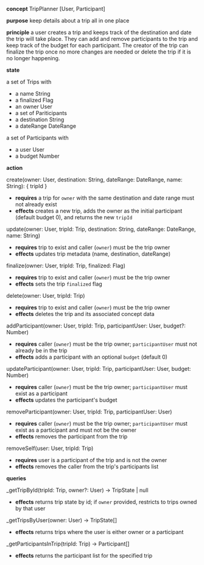 **concept** TripPlanner [User, Participant]

**purpose** keep details about a trip all in one place

**principle** a user creates a trip and keeps track of the destination and date the trip will take place. They can add and remove participants to the trip and keep track of the budget for each participant. The creator of the trip can finalize the trip once no more changes are needed or delete the trip
if it is no longer happening.

**state**

a set of Trips with

-   a name String
-   a finalized Flag
-   an owner User
-   a set of Pariticipants
-   a destination String
-   a dateRange DateRange

a set of Participants with

-   a user User
-   a budget Number

**action**

create(owner: User, destination: String, dateRange: DateRange, name: String): { tripId }

- **requires** a trip for `owner` with the same destination and date range must not already exist
- **effects** creates a new trip, adds the owner as the initial participant (default budget 0), and returns the new `tripId`

update(owner: User, tripId: Trip, destination: String, dateRange: DateRange, name: String)

- **requires** trip to exist and caller (`owner`) must be the trip owner
- **effects** updates trip metadata (name, destination, dateRange)

finalize(owner: User, tripId: Trip, finalized: Flag)

- **requires** trip to exist and caller (`owner`) must be the trip owner
- **effects** sets the trip `finalized` flag

delete(owner: User, tripId: Trip)

- **requires** trip to exist and caller (`owner`) must be the trip owner
- **effects** deletes the trip and its associated concept data

addParticipant(owner: User, tripId: Trip, participantUser: User, budget?: Number)

- **requires** caller (`owner`) must be the trip owner; `participantUser` must not already be in the trip
- **effects** adds a participant with an optional `budget` (default 0)

updateParticipant(owner: User, tripId: Trip, participantUser: User, budget: Number)

- **requires** caller (`owner`) must be the trip owner; `participantUser` must exist as a participant
- **effects** updates the participant's budget

removeParticipant(owner: User, tripId: Trip, participantUser: User)

- **requires** caller (`owner`) must be the trip owner; `participantUser` must exist as a participant and must not be the owner
- **effects** removes the participant from the trip

removeSelf(user: User, tripId: Trip)

- **requires** user is a participant of the trip and is not the owner
- **effects** removes the caller from the trip's participants list

**queries**

_getTripById(tripId: Trip, owner?: User) -> TripState | null

- **effects** returns trip state by id; if `owner` provided, restricts to trips owned by that user

_getTripsByUser(owner: User) -> TripState[]

- **effects** returns trips where the user is either owner or a participant

_getParticipantsInTrip(tripId: Trip) -> Participant[]

- **effects** returns the participant list for the specified trip
